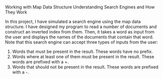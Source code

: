 Working with Map Data Structure
Understanding Search Engines and How They Work

In this project, I have simulated a search engine using the map data structure.
I have designed my program to read a number of documents and construct an inverted index from them. Then, it takes a word as input from the user and displays the names of the documents that contain that word.
Note that this search engine can accept three types of inputs from the user:

1. Words that must be present in the result. These words have no prefix.
2. Words where at least one of them must be present in the result. These words are prefixed with a +.
3. Words that should not be present in the result. These words are prefixed with a -.
